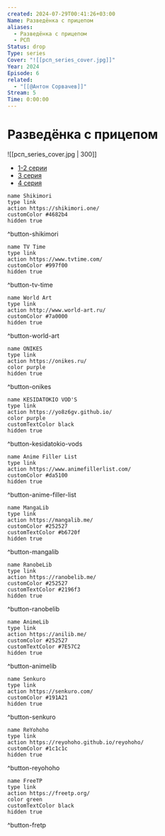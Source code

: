 ```yaml
---
created: 2024-07-29T00:41:26+03:00
Name: Разведëнка с прицепом
aliases:
  - Разведëнка с прицепом
  - РСП
Status: drop
Type: series
Cover: "![[рсп_series_cover.jpg]]"
Year: 2024
Episode: 6
related:
  - "[[@Антон Сорвачев]]"
Stream: 5
Time: 0:00:00
---
```


# Разведëнка с прицепом

![[рсп_series_cover.jpg | 300]]

 - [1-2 серии](https://boosty.to/sorvachev/posts/3c643915-b2ca-4c0f-b7bd-c92c391ee341)
 - [3 серия](https://boosty.to/sorvachev/posts/19473b31-6e7c-434c-a0a0-88ea1fb0e465)
 - [4 серия](https://boosty.to/sorvachev/posts/b2a829d6-702b-439b-8ae4-68c9ea0d459d)

```button
name Shikimori
type link
action https://shikimori.one/
customColor #4682b4
hidden true
```
^button-shikimori

```button
name TV Time
type link
action https://www.tvtime.com/
customColor #997f00
hidden true
```
^button-tv-time

```button
name World Art
type link
action http://www.world-art.ru/
customColor #7a0000
hidden true
```
^button-world-art

```button
name ONIKES
type link
action https://onikes.ru/
color purple
hidden true
```
^button-onikes

```button
name KESIDATOKIO VOD'S
type link
action https://yo8z6gv.github.io/
color purple
customTextColor black
hidden true
```
^button-kesidatokio-vods

```button
name Anime Filler List
type link
action https://www.animefillerlist.com/
customColor #da5100
hidden true
```
^button-anime-filler-list

```button
name MangaLib
type link
action https://mangalib.me/
customColor #252527
customTextColor #b6720f
hidden true
```
^button-mangalib

```button
name RanobeLib
type link
action https://ranobelib.me/
customColor #252527
customTextColor #2196f3
hidden true
```
^button-ranobelib

```button
name AnimeLib
type link
action https://anilib.me/
customColor #252527
customTextColor #7E57C2
hidden true
```
^button-animelib

```button
name Senkuro
type link
action https://senkuro.com/
customColor #191A21
hidden true
```
^button-senkuro

```button
name ReYohoho
type link
action https://reyohoho.github.io/reyohoho/
customColor #1c1c1c
hidden true
```
^button-reyohoho

```button
name FreeTP
type link
action https://freetp.org/
color green
customTextColor black
hidden true
```
^button-fretp
